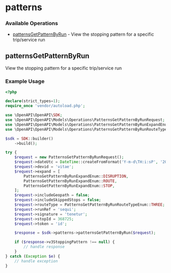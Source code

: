 # patterns

### Available Operations

* [patternsGetPatternByRun](#patternsgetpatternbyrun) - View the stopping pattern for a specific trip/service run

## patternsGetPatternByRun

View the stopping pattern for a specific trip/service run

### Example Usage

```php
<?php

declare(strict_types=1);
require_once 'vendor/autoload.php';

use \OpenAPI\OpenAPI\SDK;
use \OpenAPI\OpenAPI\Models\Operations\PatternsGetPatternByRunRequest;
use \OpenAPI\OpenAPI\Models\Operations\PatternsGetPatternByRunExpandEnum;
use \OpenAPI\OpenAPI\Models\Operations\PatternsGetPatternByRunRouteTypeEnum;

$sdk = SDK::builder()
    ->build();

try {
    $request = new PatternsGetPatternByRunRequest();
    $request->dateUtc = DateTime::createFromFormat('Y-m-d\TH:i:sP', '2022-08-30T15:03:11.112Z');
    $request->devid = 'vitae';
    $request->expand = [
        PatternsGetPatternByRunExpandEnum::DISRUPTION,
        PatternsGetPatternByRunExpandEnum::ROUTE,
        PatternsGetPatternByRunExpandEnum::STOP,
    ];
    $request->includeGeopath = false;
    $request->includeSkippedStops = false;
    $request->routeType = PatternsGetPatternByRunRouteTypeEnum::THREE;
    $request->runRef = 'sequi';
    $request->signature = 'tenetur';
    $request->stopId = 368725;
    $request->token = 'id';

    $response = $sdk->patterns->patternsGetPatternByRun($request);

    if ($response->v3StoppingPattern !== null) {
        // handle response
    }
} catch (Exception $e) {
    // handle exception
}
```
